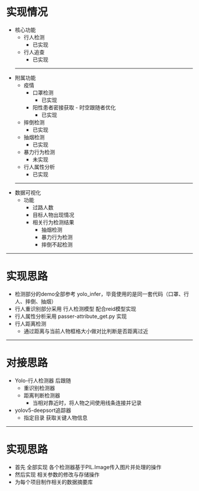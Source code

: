 # 实现情况
- 核心功能
  - 行人检测
    - 已实现
  - 行人追查
    - 已实现
  ---
- 附属功能
  - 疫情
    - 口罩检测
      - 已实现
    - 阳性患者密接获取 - 时空跟随者优化
      - 已实现
  - 摔倒检测
      - 已实现
  - 抽烟检测
      - 已实现
  - 暴力行为检测
      - 未实现
  - 行人属性分析
      - 已实现
  ---
- 数据可视化
  - 功能
    - 过路人数
    - 目标人物出现情况
    - 相关行为检测结果
      - 抽烟检测
      - 暴力行为检测
      - 摔倒不起检测
---
# 实现思路
- 检测部分的demo全部参考 yolo_infer，毕竟使用的是同一套代码（口罩、行人、摔倒、抽烟）
- 行人重识别部分采用 行人检测模型 配合reid模型实现
- 行人属性分析采用 passer-attribute_get.py 实现
- 行人距离检测
  - 通过距离与当前人物框格大小做对比判断是否距离过近
---
# 对接思路
- Yolo-行人检测器 后跟随
  - 重识别检测器
  - 距离判断检测器
    - 当相对靠近时，将人物之间使用线条连接并记录
- yolov5-deepsort追踪器
  - 指定目录 获取关键人物信息

---
# 实现思路
- 首先 全部实现 各个检测器基于PIL.Image传入图片并处理的操作
- 然后实现 相关参数的修改与存储操作
- 为每个项目制作相关的数据摘要库
